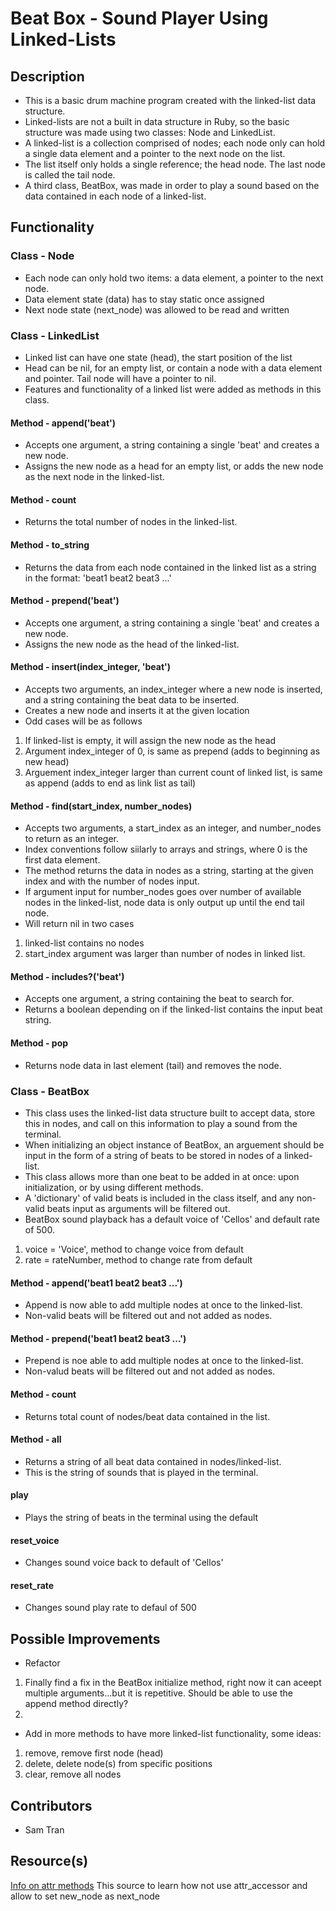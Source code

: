 # Beat Box - Sound Player Using Linked-Lists

## Description
- This is a basic drum machine program created with the linked-list data structure.
- Linked-lists are not a built in data structure in Ruby, so the basic structure was made using two classes: Node and LinkedList.
- A linked-list is a collection comprised of nodes; each node only can hold a single data element and a pointer to the next node on the list.
- The list itself only holds a single reference; the head node. The last node is called the tail node.
- A third class, BeatBox, was made in order to play a sound based on the data contained in each node of a linked-list.

## Functionality
### Class - Node
- Each node can only hold two items: a data element, a pointer to the next node.
- Data element state (data) has to stay static once assigned
- Next node state (next_node) was allowed to be read and written
### Class - LinkedList
- Linked list can have one state (head),  the start position of the list
- Head can be nil, for an empty list, or contain a node with a data element and pointer. Tail node will have a pointer to nil.
- Features and functionality of a linked list were added as methods in this class.
#### Method - append('beat')
- Accepts one argument, a string containing a single 'beat' and creates a new node.
- Assigns the new node as a head for an empty list, or adds the new node as the next node in the linked-list.
#### Method - count
- Returns the total number of nodes in the linked-list.
#### Method - to_string
- Returns the data from each node contained in the linked list as a string in the format: 'beat1 beat2 beat3 ...'
#### Method - prepend('beat')
- Accepts one argument, a string containing a single 'beat' and creates a new node.
- Assigns the new node as the head of the linked-list.
#### Method - insert(index_integer, 'beat')
- Accepts two arguments, an index_integer where a new node is inserted, and a string containing the beat data to be inserted.
- Creates a new node and inserts it at the given location
- Odd cases will be as follows
1. If linked-list is empty, it will assign the new node as the head
2. Argument index_integer of 0, is same as prepend (adds to beginning as new head)
3. Arguement index_integer larger than current count of linked list, is same as append (adds to end as link list as tail)
#### Method - find(start_index, number_nodes)
- Accepts two arguments, a start_index as an integer, and number_nodes to return as an integer.
- Index conventions follow siilarly to arrays and strings, where 0 is the first data element.
- The method returns the data in nodes as a string, starting at the given index and with the number of nodes input.
- If argument input for number_nodes goes over number of available nodes in the linked-list, node data is only output up until the end tail node.
- Will return nil in two cases
1. linked-list contains no nodes
2. start_index argument was larger than number of nodes in linked list.
#### Method - includes?('beat')
- Accepts one argument, a string containing the beat to search for.
- Returns a boolean depending on if the linked-list contains the input beat string.
#### Method - pop
- Returns node data in last element (tail) and removes the node.

### Class - BeatBox
- This class uses the linked-list data structure built to accept data, store this in nodes, and call on this information to play a sound from the terminal.
- When initializing an object instance of BeatBox, an arguement should be input in the form of a string of beats to be stored in nodes of a linked-list.
- This class allows more than one beat to be added in at once: upon initialization, or by using different methods.
- A 'dictionary' of valid beats is included in the class itself, and any non-valid beats input as arguments will be filtered out.
- BeatBox sound playback has a default voice of 'Cellos' and default rate of 500.
1. voice = 'Voice', method to change voice from default
2. rate = rateNumber, method to change rate from default
#### Method - append('beat1 beat2 beat3 ...')
- Append is now able to add multiple nodes at once to the linked-list.
- Non-valid beats will be filtered out and not added as nodes.
#### Method - prepend('beat1 beat2 beat3 ...')
- Prepend is noe able to add multiple nodes at once to the linked-list.
- Non-valud beats will be filtered out and not added as nodes.
#### Method - count
- Returns total count of nodes/beat data contained in the list.
#### Method - all
- Returns a string of all beat data contained in nodes/linked-list.
- This is the string of sounds that is played in the terminal.
#### play
- Plays the string of beats in the terminal using the default
#### reset_voice
- Changes sound voice back to default of 'Cellos'
#### reset_rate
- Changes sound play rate to defaul of 500
## Possible Improvements
- Refactor
1. Finally find a fix in the BeatBox initialize method, right now it can aceept multiple arguments...but it is repetitive. Should be able to use the append method directly?
2. 
- Add in more methods to have more linked-list functionality, some ideas:
1. remove, remove first node (head)
2. delete, delete node(s) from specific positions
3. clear, remove all nodes


## Contributors
- Sam Tran

## Resource(s)
[Info on attr methods](https://medium.com/@rossabaker/what-is-the-purpose-of-attr-accessor-in-ruby-3bf3f423f573) This source to learn how not use attr_accessor and allow to set new_node as next_node